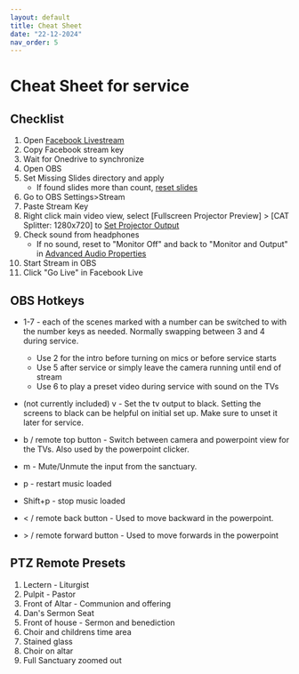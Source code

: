```yaml
---
layout: default
title: Cheat Sheet
date: "22-12-2024"
nav_order: 5
---
```

# Cheat Sheet for service

## Checklist
1. Open [Facebook Livestream](computer#firefox--facebook-live) 
1. Copy Facebook stream key
1. Wait for Onedrive to synchronize
1. Open OBS
1. Set Missing Slides directory and apply
    - If found slides more than count, [reset slides](computer#set-powerpoint-slides-optional)
1. Go to OBS Settings>Stream
1. Paste Stream Key 
1. Right click main video view, select [Fullscreen Projector Preview] > [CAT Splitter: 1280x720] to [Set Projector Output](computer#set-projector-output)
1. Check sound from headphones
    - If no sound, reset to "Monitor Off" and back to "Monitor and Output" in [Advanced Audio Properties]()
1. Start Stream in OBS
1. Click "Go Live" in Facebook Live

## OBS Hotkeys

- 1-7 - each of the scenes marked with a number can be switched to with the number keys as needed. Normally swapping between 3 and 4 during service.
    - Use 2 for the intro before turning on mics or before service starts
    - Use 5 after service or simply leave the camera running until end of stream
    - Use 6 to play a preset video during service with sound on the TVs
- (not currently included) v - Set the tv output to black. Setting the screens to black can be helpful on initial set up. Make sure to unset it later for service.

- b / remote top button - Switch between camera and powerpoint view for the TVs. Also used by the powerpoint clicker.
- m - Mute/Unmute the input from the sanctuary.
- p - restart music loaded 
- Shift+p - stop music loaded 
- < / remote back button - Used to move backward in the powerpoint.
- \> / remote forward button - Used to move forwards in the powerpoint

## PTZ Remote Presets

1. Lectern - Liturgist
2. Pulpit - Pastor
3. Front of Altar - Communion and offering
4. Dan's Sermon Seat
5. Front of house - Sermon and benediction
6. Choir and childrens time area
7. Stained glass 
8. Choir on altar
9. Full Sanctuary zoomed out
